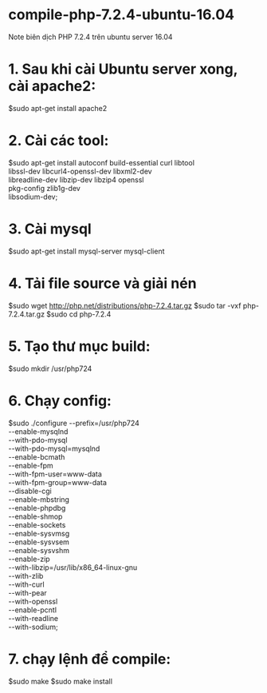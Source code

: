 # compile-php-7.2.4-ubuntu-16.04
Note biên dịch PHP 7.2.4 trên ubuntu server 16.04

# 1. Sau khi cài Ubuntu server xong, cài apache2:
$sudo apt-get install apache2
# 2. Cài các tool:
$sudo apt-get install autoconf build-essential curl libtool \
  libssl-dev libcurl4-openssl-dev libxml2-dev \
  libreadline-dev libzip-dev libzip4 openssl \
  pkg-config zlib1g-dev  \
  libsodium-dev;
# 3. Cài mysql
$sudo apt-get install mysql-server mysql-client
# 4. Tải file source và giải nén
$sudo wget http://php.net/distributions/php-7.2.4.tar.gz
$sudo tar -vxf php-7.2.4.tar.gz
$sudo cd php-7.2.4

# 5. Tạo thư mục build: 

$sudo mkdir /usr/php724 

# 6. Chạy config: 
$sudo ./configure --prefix=/usr/php724 \
    --enable-mysqlnd \
    --with-pdo-mysql \
    --with-pdo-mysql=mysqlnd \
    --enable-bcmath \
    --enable-fpm \
    --with-fpm-user=www-data \
    --with-fpm-group=www-data \
    --disable-cgi \
    --enable-mbstring \
    --enable-phpdbg \
    --enable-shmop \
    --enable-sockets \
    --enable-sysvmsg \
    --enable-sysvsem \
    --enable-sysvshm \
    --enable-zip \
    --with-libzip=/usr/lib/x86_64-linux-gnu \
    --with-zlib \
    --with-curl \
    --with-pear \
    --with-openssl \
    --enable-pcntl \
    --with-readline \
    --with-sodium;

# 7. chạy lệnh để compile:
$sudo make
$sudo make install
